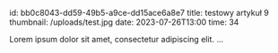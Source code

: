 
id: bb0c8043-dd59-49b5-a9ce-dd15ace6a8e7
title: testowy artykuł 9
thumbnail: /uploads/test.jpg
date: 2023-07-26T13:00
time: 34

Lorem ipsum dolor sit amet, consectetur adipiscing elit. ...
